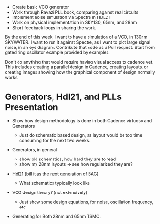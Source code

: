 - Create basic VCO generator
- Work through Ravazi PLL book, comparing against real circuits
- Implement noise simulation via Spectre in HDL21
- Work on physical implementation in SKY130, 65nm, and 28nm
- Short feedback loops in sharing the work.

By the end of this week, I want to have a simulation of a VCO, in 130nm SKYWATER. I want to run it against Spectre, as I want to plot large signal noise, in an eye diagram. Contribute that code as a Pull request. Start from gated ring oscillator example provided by examples. 

Don't do anything that would require having visual access to cadence yet. This includes creating a parallel design in Cadence, creating layouts, or creating images showing how the graphical component of design normally works. 

# Generators, Hdl21, and PLLs Presentation

- Show how design methodology is done in both Cadence virtuoso and Generators
    - Just do schematic based design, as layout would be too time consuming for the next two weeks.
- Generators, in general
    - show old schematics, how hard they are to read
    - show my 28nm layouts -> see how regularized they are?
- Hdl21 (bill it as the next generation of BAG)
    - What schematics typically look like
- VCO design theory? (not extensively)
    - Just show some design equations, for noise, oscillation frequency, etc

- Generating for Both 28nm and 65nm TSMC.

